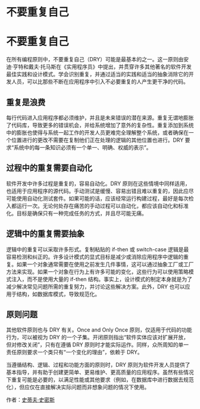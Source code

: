 # 不要重复自己

# 不要重复自己

在所有编程原则中，不要重复自己（DRY）可能是最基本的之一。这一原则由安迪·亨特和戴夫·托马斯在《实用程序员》中提出，并贯穿许多其他著名的软件开发最佳实践和设计模式。学会识别重复，并通过适当的实践和适当的抽象消除它的开发人员，可以比那些不断在应用程序中引入不必要重复的人产生更干净的代码。

## 重复是浪费

每行代码进入应用程序都必须维护，并且是未来错误的潜在来源。重复无谓地膨胀了代码库，导致更多的错误机会，并给系统增加了意外的复杂性。重复添加到系统中的膨胀也使得与系统一起工作的开发人员更难完全理解整个系统，或者确保在一个位置进行的更改不需要在复制他们正在处理的逻辑的其他位置也进行。DRY 要求“系统中的每一条知识必须有一个单一、明确、权威的表示”。

## 过程中的重复需要自动化

软件开发中许多过程是重复的，容易自动化。DRY 原则在这些情境中同样适用，也适用于应用程序的源代码。手动测试是缓慢、容易出错且难以重复的，因此应尽可能使用自动化测试套件。如果可能的话，应该经常运行构建过程，最好是每次检入都运行一次。无论何处存在痛苦的手动过程可以自动化，都应该自动化和标准化。目标是确保只有一种完成任务的方式，并且尽可能无痛。

## 逻辑中的重复需要抽象

逻辑中的重复可以采取许多形式。复制粘贴的 if-then 或 switch-case 逻辑是最容易检测和纠正的。许多设计模式的显式目标是减少或消除应用程序中逻辑的重复。如果一个对象通常需要在使用之前发生几件事情，这可以通过抽象工厂或工厂方法来实现。如果一个对象在行为上有许多可能的变化，这些行为可以使用策略模式注入，而不是使用大量的 if-then 结构。事实上，设计模式的制定本身就是为了减少解决常见问题所需的重复努力，并讨论这些解决方案。此外，DRY 也可以应用于结构，如数据库模式，导致规范化。

## 原则问题

其他软件原则也与 DRY 有关。Once and Only Once 原则，仅适用于代码的功能行为，可以被视为 DRY 的一个子集。开闭原则指出“软件实体应该对扩展开放，但对修改关闭”，只有在遵循 DRY 原则时才能实际运作。同样，众所周知的单一责任原则要求一个类只有“一个变化的理由”，依赖于 DRY。

当遵循结构、逻辑、过程和功能方面的原则时，DRY 原则为软件开发人员提供了基本指导，并有助于创建更简单、更易维护、更高质量的应用程序。虽然有些情况下重复可能是必要的，以满足性能或其他要求（例如，在数据库中进行数据去规范化），但应仅在直接解决实际问题而非想象问题的情况下使用。

作者：[史蒂夫·史密斯](http://programmer.97things.oreilly.com/wiki/index.php/Steve_Smith)
